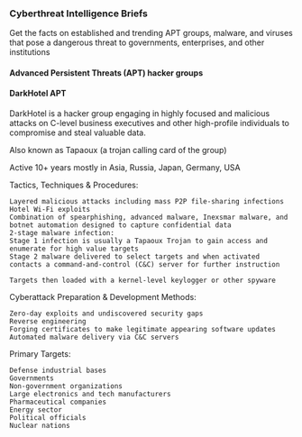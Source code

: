 ### Cyberthreat Intelligence Briefs
Get the facts on established and trending APT groups, malware, and viruses that pose a dangerous threat to governments, enterprises, and other institutions

#### Advanced Persistent Threats (APT) hacker groups

#### DarkHotel APT

DarkHotel is a hacker group engaging in highly focused and malicious attacks on C-level business executives and other high-profile individuals to compromise and steal valuable data.

Also known as Tapaoux (a trojan calling card of the group)

Active 10+ years mostly in Asia, Russia, Japan, Germany, USA

Tactics, Techniques & Procedures:
```
Layered malicious attacks including mass P2P file-sharing infections
Hotel Wi-Fi exploits 
Combination of spearphishing, advanced malware, Inexsmar malware, and botnet automation designed to capture confidential data
2-stage malware infection:
Stage 1 infection is usually a Tapaoux Trojan to gain access and enumerate for high value targets
Stage 2 malware delivered to select targets and when activated contacts a command-and-control (C&C) server for further instruction

Targets then loaded with a kernel-level keylogger or other spyware
```
Cyberattack Preparation & Development Methods:
```
Zero-day exploits and undiscovered security gaps
Reverse engineering
Forging certificates to make legitimate appearing software updates
Automated malware delivery via C&C servers
```

Primary Targets:
``` 
Defense industrial bases 
Governments
Non-government organizations 
Large electronics and tech manufacturers
Pharmaceutical companies
Energy sector
Political officials
Nuclear nations
```
